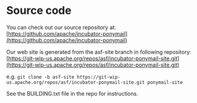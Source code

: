 # Source code

You can check out our source repository at:
[https://github.com/apache/incubator-ponymail](https://github.com/apache/incubator-ponymail)


Our web site is generated from the asf-site branch in following repository: 
[https://git-wip-us.apache.org/repos/asf/incubator-ponymail-site.git](https://git-wip-us.apache.org/repos/asf/incubator-ponymail-site.git)

e.g. `git clone -b asf-site https://git-wip-us.apache.org/repos/asf/incubator-ponymail-site.git ponymail-site`

See the BUILDING.txt file in the repo for instructions.
